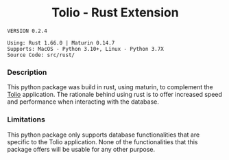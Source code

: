 <h1 align="center"> Tolio - Rust Extension </h1>

```
VERSION 0.2.4

Using: Rust 1.66.0 | Maturin 0.14.7
Supports: MacOS - Python 3.10+, Linux - Python 3.7X
Source Code: src/rust/

```

### Description
This python package was build in rust, using maturin, to complement the <a href="https://github.com/jozhw/tolio">Tolio</a> application. The rationale behind using rust is to offer increased speed and performance when interacting
with the database.



### Limitations
This python package only supports database functionalities that are specific to the Tolio application. None of the functionalities
that this package offers will be usable for any other purpose.
